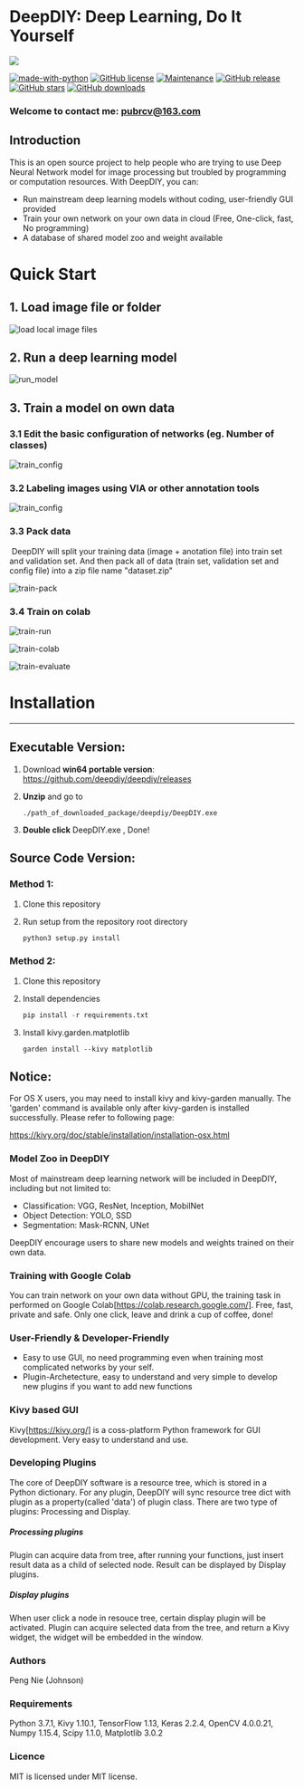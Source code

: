 # DeepDIY: Deep Learning, Do It Yourself


<img src="https://i.imgur.com/y9XKKNz.png"/>



[![made-with-python](https://img.shields.io/badge/Made%20with-Python-1f425f.svg)](https://www.python.org/)  [![GitHub license](https://img.shields.io/github/license/deepdiy/deepdiy.svg)](https://github.com/deepdiy/deepdiy/blob/master/LICENSE)  [![Maintenance](https://img.shields.io/badge/Maintained%3F-yes-green.svg)](https://github.com/deepdiy/deepdiy/graphs/commit-activity)  [![GitHub release](https://img.shields.io/github/release/deepdiy/deepdiy.svg)](https://github.com/deepdiy/deepdiy/releases)  [![GitHub stars](https://img.shields.io/github/stars/deepdiy/deepdiy.svg?style=social)](https://GitHub.com/deepdiy/deepdiy/stargazers/)  [![GitHub downloads](https://img.shields.io/github/downloads/deepdiy/deepdiy/total.svg)](https://github.com/deepdiy/deepdiy/releases)

### Welcome to contact me: pubrcv@163.com

## Introduction

This is an open source project to help people who are trying to use Deep Neural Network model for image processing but  troubled by programming or computation resources. With DeepDIY, you can:

- Run mainstream deep learning models without coding, user-friendly GUI provided
- Train your own network on your own data in cloud (Free, One-click, fast, No programming)
- A database of shared model zoo and weight available

# Quick Start

## 1. Load image file or folder

![load local image files](https://i.imgur.com/yb6n4E6.gif)

## 2. Run a deep learning model

![run_model](https://i.imgur.com/TIM8psK.gif)

## 3. Train a model on own data

### 3.1 Edit the basic configuration of networks (eg. Number of classes)

   ![train_config](https://i.imgur.com/WUMJJFF.gif)

### 3.2 Labeling images using VIA or other annotation tools

   ![train_config](https://i.imgur.com/fi64CJL.gif)

### 3.3 Pack data

   ​	DeepDIY will split your training data (image + anotation file) into train set and validation set. And then pack all of data (train set, validation set and config file) into a zip file name "dataset.zip"

   ![train-pack](https://i.imgur.com/8CuEIq7.gif)

### 3.4 Train on colab


   ![train-run](https://i.imgur.com/Lx8W1RP.gif)

   ![train-colab](https://i.imgur.com/C7x2ucW.gif)

   ![train-evaluate](https://imgur.com/mgEMw1g.gif)


   # Installation

------

   ## Executable Version:

   1. Download **win64 portable version**: https://github.com/deepdiy/deepdiy/releases

   2. **Unzip** and go to

      ```
      ./path_of_downloaded_package/deepdiy/DeepDIY.exe
      ```

   3. **Double click** DeepDIY.exe , Done!

   ## Source Code Version:

   ### Method 1:

   1. Clone this repository

   2. Run setup from the repository root directory

      ```python
      python3 setup.py install
      ```

   ### Method 2:

   1. Clone this repository

   2. Install dependencies

      ```python
      pip install -r requirements.txt
      ```

   3. Install kivy.garden.matplotlib

      ```
      garden install --kivy matplotlib
      ```



   ## Notice:

   For OS X users, you may need to install kivy and kivy-garden manually. The 'garden' command is available only after kivy-garden is installed successfully. Please refer to following page:

   https://kivy.org/doc/stable/installation/installation-osx.html

### Model Zoo in DeepDIY

Most of mainstream deep learning network will be included in DeepDIY, including but not limited to:

- Classification: VGG, ResNet, Inception, MobilNet
- Object Detection: YOLO, SSD
- Segmentation: Mask-RCNN, UNet

DeepDIY encourage users to share new models and weights trained on their own data.

### Training with Google Colab

You can train network on your own data without GPU, the training task in performed on Google Colab[https://colab.research.google.com/]. Free, fast, private and safe. Only one click, leave and drink a cup of coffee, done!

### User-Friendly & Developer-Friendly

- Easy to use GUI, no need programming even when training most complicated networks by your self.
- Plugin-Archetecture, easy to understand and very simple to develop new plugins if you want to add new functions

### Kivy based GUI

Kivy[https://kivy.org/] is a coss-platform Python framework for GUI development. Very easy to understand and use.

### Developing Plugins

The core of DeepDIY software is a resource tree, which is stored in a Python dictionary. For any plugin, DeepDIY will sync resource tree dict with plugin as a property(called 'data') of plugin class. There are two type of plugins: Processing and Display.

##### Processing plugins

Plugin can acquire data from tree, after running your functions, just insert result data as a child of selected node. Result can be displayed by Display plugins.

##### Display plugins

When user click a node in resouce tree, certain display plugin will be activated. Plugin can acquire selected data from the tree, and return a Kivy widget, the widget will be embedded in the window.

### Authors
Peng Nie (Johnson)

### Requirements

Python 3.7.1, Kivy 1.10.1, TensorFlow 1.13, Keras 2.2.4, OpenCV 4.0.0.21, Numpy 1.15.4, Scipy 1.1.0, Matplotlib 3.0.2

### Licence

MIT is licensed under MIT license.

